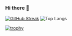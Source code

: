 ### Hi there 👋

[![GitHub Streak](https://streak-stats.demolab.com/?user=DenverCoder1)](https://git.io/streak-stats) ![Top Langs](https://github-readme-stats.vercel.app/api/top-langs/?username=anuraghazra&layout=compact)

[![trophy](https://github-profile-trophy.vercel.app/?username=ryo-ma)](https://github.com/ryo-ma/github-profile-trophy)
